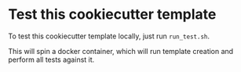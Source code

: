 # Test this cookiecutter template

To test this cookiecutter template locally, just run `run_test.sh`.

This will spin a docker container, which will run template creation and perform all 
tests against it.